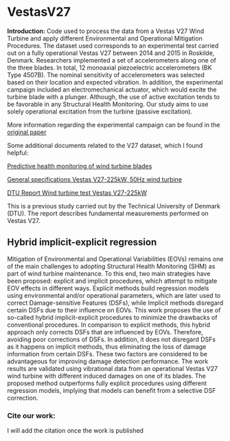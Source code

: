 # VestasV27
**Introduction:**
Code used to process the data from a Vestas V27 Wind Turbine and apply different Environmental and Operational Mitigation Procedures.
The dataset used corresponds to an experimental test carried out on a fully operational Vestas V27 between 2014 and 2015 in Roskilde, Denmark.
Researchers implemented a set of accelerometers along one of the three blades. In total, 12 monoaxial piezoelectric accelerometers (BK Type 4507B). The nominal sensitivity of accelerometers was selected based on their location and expected vibration.
In addition, the experimental campaign included an electromechanical actuator, which would excite the turbine blade with a plunger. Although, the use of active excitation tends to be favorable in any Structural Health Monitoring. Our study aims to use solely operational excitation from the turbine (passive excitation).

More information regarding the experimental campaign can be found in the [original paper](https://backend.orbit.dtu.dk/ws/portalfiles/portal/128004294/32_Tcherniak.pdf)

Some additional documents related to the V27 dataset, which I found helpful:

[Predictive health monitoring of wind turbine blades](https://energiforskning.dk/files/slutrapporter/eudp_phm_final_report_v4_-_full_id_494016_id_494018.pdf)

[General specifications Vestas V27-225kW, 50Hz wind turbine](http://www.husdesign.no/lars/V27-Teknisk%20spesifikasjon/gen%20specification%20v27.pdf)

[DTU Report Wind turbine test Vestas V27-225kW](http://www.husdesign.no/lars/V27-Teknisk%20spesifikasjon/gen%20specification%20v27.pdf)

This is a previous study carried out by the Technical University of Denmark (DTU). The report describes fundamental measurements performed on Vestas V27.

## Hybrid implicit-explicit regression
Mitigation of Environmental and Operational Variabilities (EOVs) remains one of the main challenges to adopting Structural Health Monitoring (SHM) as part of wind turbine maintenance. To this end, two main strategies have been proposed: explicit and implicit procedures, which attempt to mitigate EOV effects in different ways. Explicit methods build regression models using environmental and/or operational parameters, which are later used to correct Damage-sensitive Features (DSFs), while Implicit methods disregard certain DSFs due to their influence on EOVs. This work proposes the use of so-called hybrid implicit-explicit procedures to minimize the drawbacks of conventional procedures. In comparison to explicit methods, this hybrid approach only corrects DSFs that are influenced by EOVs. Therefore, avoiding poor corrections of DSFs. In addition, it does not disregard DSFs as it happens on implicit methods, thus eliminating the loss of damage information from certain DSFs. These two factors are considered to be advantageous for improving damage detection performance. The work results are validated using vibrational data from an operational Vestas V27 wind turbine with different induced damages on one of its blades. The proposed method outperforms fully explicit procedures using different regression models, implying that models can benefit from a selective DSF correction.

### Cite our work:
I will add the citation once the work is published


